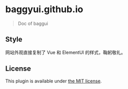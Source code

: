 # baggyui.github.io

> Doc of baggui

## Style

网站外观直接复制了 Vue 和 ElementUI 的样式，鞠躬敬礼。

## License

This plugin is available under [the MIT license](http://mths.be/mit).
